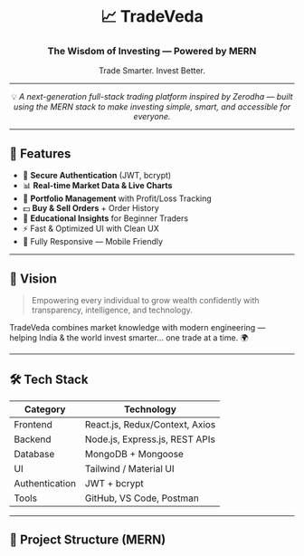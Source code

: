 <div align="center">

# 📈 TradeVeda  
### The Wisdom of Investing — Powered by MERN

Trade Smarter. Invest Better.

---

💡 *A next-generation full-stack trading platform inspired by Zerodha — built using the MERN stack to make investing simple, smart, and accessible for everyone.*

</div>

---

## 🚀 Features

- 🔐 **Secure Authentication** (JWT, bcrypt)  
- 📊 **Real-time Market Data & Live Charts**  
- 💼 **Portfolio Management** with Profit/Loss Tracking  
- 💵 **Buy & Sell Orders** + Order History  
- 🧠 **Educational Insights** for Beginner Traders  
- ⚡ Fast & Optimized UI with Clean UX  
- 📱 Fully Responsive — Mobile Friendly

---

## 🎯 Vision

> Empowering every individual to grow wealth confidently with transparency, intelligence, and technology.

TradeVeda combines market knowledge with modern engineering —  
helping India & the world invest smarter… one trade at a time. 🌍

---

## 🛠️ Tech Stack

| Category | Technology |
|---------|------------|
| Frontend | React.js, Redux/Context, Axios |
| Backend | Node.js, Express.js, REST APIs |
| Database | MongoDB + Mongoose |
| UI | Tailwind / Material UI |
| Authentication | JWT + bcrypt |
| Tools | GitHub, VS Code, Postman |

---

## 📂 Project Structure (MERN)

